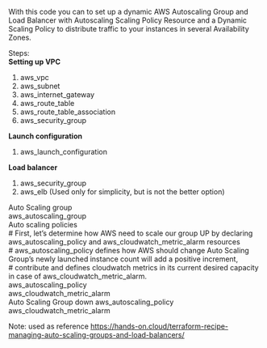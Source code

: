 

With this code you can to set up a dynamic AWS Autoscaling Group and Load Balancer with Autoscaling Scaling Policy Resource 
and a Dynamic Scaling Policy to distribute traffic to your instances in several Availability Zones.



Steps:  <br>
    **Setting up VPC**
    <ol> 
        <li> aws_vpc  </li>
        <li>aws_subnet</li>
        <li>aws_internet_gateway</li>
        <li>aws_route_table</li>
        <li>aws_route_table_association</li>
        <li>aws_security_group</li>
    </ol>
    **Launch configuration** <br>
    <ol>
    <li> aws_launch_configuration  </li>
    </ol>
    **Load balancer**
    <ol>
    <li> aws_security_group  </li>
    <li> aws_elb (Used only for simplicity, but is not the better option)  </li>
    </ol>
    Auto Scaling group\
        aws_autoscaling_group\
    Auto scaling policies\
        # First, let’s determine how AWS need to scale our group UP by declaring aws_autoscaling_policy and aws_cloudwatch_metric_alarm resources\
        # aws_autoscaling_policy defines how AWS should change Auto Scaling Group’s newly launched instance count will add a positive increment,\
        # contribute and defines cloudwatch metrics in its current desired capacity in case of aws_cloudwatch_metric_alarm.\
        aws_autoscaling_policy\
        aws_cloudwatch_metric_alarm\
    Auto Scaling Group down
        aws_autoscaling_policy
        aws_cloudwatch_metric_alarm


Note: used as reference https://hands-on.cloud/terraform-recipe-managing-auto-scaling-groups-and-load-balancers/ 
